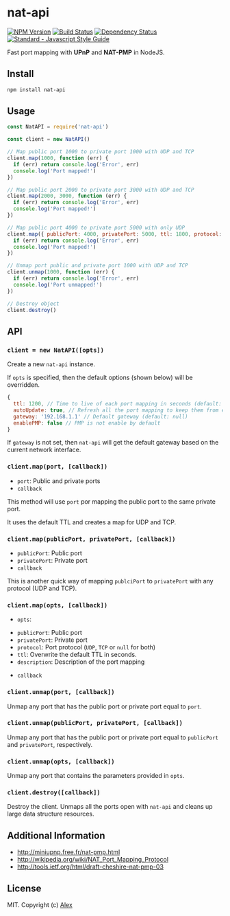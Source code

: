# nat-api

[![NPM Version][nat-api-ni]][nat-api-nu]
[![Build Status][nat-api-ti]][nat-api-tu]
[![Dependency Status][nat-api-di]][nat-api-du]
[![Standard - Javascript Style Guide][standard-image]][standard-url]

Fast port mapping with **UPnP** and **NAT-PMP** in NodeJS.

## Install

```sh
npm install nat-api
```

## Usage

```js
const NatAPI = require('nat-api')

const client = new NatAPI()

// Map public port 1000 to private port 1000 with UDP and TCP
client.map(1000, function (err) {
  if (err) return console.log('Error', err)
  console.log('Port mapped!')
})

// Map public port 2000 to private port 3000 with UDP and TCP
client.map(2000, 3000, function (err) {
  if (err) return console.log('Error', err)
  console.log('Port mapped!')
})

// Map public port 4000 to private port 5000 with only UDP
client.map({ publicPort: 4000, privatePort: 5000, ttl: 1800, protocol: 'UDP' }, function (err) {
  if (err) return console.log('Error', err)
  console.log('Port mapped!')
})

// Unmap port public and private port 1000 with UDP and TCP
client.unmap(1000, function (err) {
  if (err) return console.log('Error', err)
  console.log('Port unmapped!') 
})

// Destroy object
client.destroy()
```

## API

### `client = new NatAPI([opts])`

Create a new `nat-api` instance.

If `opts` is specified, then the default options (shown below) will be overridden.

```js
{
  ttl: 1200, // Time to live of each port mapping in seconds (default: 1200)
  autoUpdate: true, // Refresh all the port mapping to keep them from expiring (default: true)
  gateway: '192.168.1.1' // Default gateway (default: null)
  enablePMP: false // PMP is not enable by default
}
```

If `gateway` is not set, then `nat-api` will get the default gateway based on the current network interface.

### `client.map(port, [callback])`
* `port`: Public and private ports
* `callback`

This method will use `port` por mapping the public port to the same private port.

It uses the default TTL and creates a map for UDP and TCP.

### `client.map(publicPort, privatePort, [callback])`
* `publicPort`: Public port
* `privatePort`: Private port
* `callback`

This is another quick way of mapping `publciPort` to `privatePort` with any protocol (UDP and TCP).

### `client.map(opts, [callback])`
* `opts`:
 - `publicPort`: Public port
 - `privatePort`: Private port
 - `protocol`: Port protocol (`UDP`, `TCP` or `null` for both)
 - `ttl`: Overwrite the default TTL in seconds.
 - `description`: Description of the port mapping
* `callback`

### `client.unmap(port, [callback])`

Unmap any port that has the public port or private port equal to `port`.

### `client.unmap(publicPort, privatePort, [callback])`

Unmap any port that has the public port or private port equal to `publicPort` and `privatePort`, respectively.

### `client.unmap(opts, [callback])`

Unmap any port that contains the parameters provided in `opts`.

### `client.destroy([callback])`

Destroy the client. Unmaps all the ports open with `nat-api` and cleans up large data structure resources.

## Additional Information

- http://miniupnp.free.fr/nat-pmp.html
- http://wikipedia.org/wiki/NAT_Port_Mapping_Protocol
- http://tools.ietf.org/html/draft-cheshire-nat-pmp-03


## License

MIT. Copyright (c) [Alex](https://github.com/alxhotel)

[nat-api-ti]: https://img.shields.io/travis/com/alxhotel/nat-api/master.svg
[nat-api-tu]: https://travis-ci.com/alxhotel/nat-api
[nat-api-ni]: https://img.shields.io/npm/v/nat-api.svg
[nat-api-nu]: https://npmjs.org/package/nat-api
[nat-api-di]: https://david-dm.org/alxhotel/nat-api/status.svg
[nat-api-du]: https://david-dm.org/alxhotel/nat-api
[standard-image]: https://img.shields.io/badge/code_style-standard-brightgreen.svg
[standard-url]: https://standardjs.com
